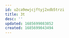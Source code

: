 ```yaml
---
id: u2ca9ewjcjftyj2xdb5trzi
title: 3t
desc: ''
updated: 1685699083852
created: 1685699043494
---
```


```mermaid

```